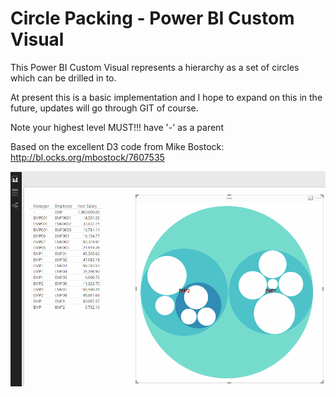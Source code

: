 # Circle Packing - Power BI Custom Visual

This Power BI Custom Visual represents a hierarchy as a set of circles which can be drilled in to.

At present this is a basic implementation and I hope to expand on this in the future, updates will go through GIT of course.

Note your highest level MUST!!! have '-' as a parent 

Based on the excellent D3 code from Mike Bostock: http://bl.ocks.org/mbostock/7607535



![](images/circlepacking.gif)

